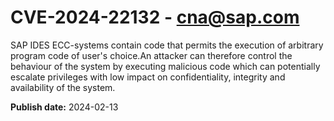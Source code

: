 # CVE-2024-22132 - cna@sap.com

SAP IDES ECC-systems contain code that permits the execution of arbitrary program code of user's choice.An attacker can therefore control the behaviour of the system by executing malicious code which can potentially escalate privileges with low impact on confidentiality, integrity and availability of the system.



**Publish date:** 2024-02-13
